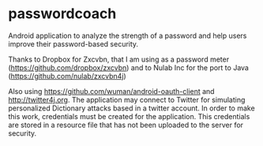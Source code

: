 # passwordcoach
Android application to analyze the strength of a password and help users improve their password-based security.

Thanks to Dropbox for Zxcvbn, that I am using as a password meter (https://github.com/dropbox/zxcvbn) and to Nulab Inc for the port to Java  (https://github.com/nulab/zxcvbn4j)

Also using https://github.com/wuman/android-oauth-client and http://twitter4j.org. The application may connect to Twitter for simulating personalized Dictionary attacks based in a twitter account. In order to make this work, credentials must be created for the application. This credentials are stored in a resource file that has not been uploaded to the server for security. 

